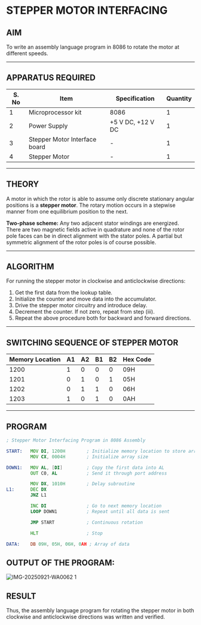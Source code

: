 # STEPPER MOTOR INTERFACING

## AIM
To write an assembly language program in 8086 to rotate the motor at different speeds.

---

## APPARATUS REQUIRED

| S. No | Item                        | Specification   | Quantity |
|-------|-----------------------------|-----------------|----------|
| 1     | Microprocessor kit          | 8086            | 1        |
| 2     | Power Supply                | +5 V DC, +12 V DC | 1      |
| 3     | Stepper Motor Interface board | -             | 1        |
| 4     | Stepper Motor               | -               | 1        |

---

## THEORY
A motor in which the rotor is able to assume only discrete stationary angular positions is a **stepper motor**. The rotary motion occurs in a stepwise manner from one equilibrium position to the next.  

**Two-phase scheme:** Any two adjacent stator windings are energized. There are two magnetic fields active in quadrature and none of the rotor pole faces can be in direct alignment with the stator poles. A partial but symmetric alignment of the rotor poles is of course possible.

---

## ALGORITHM
For running the stepper motor in clockwise and anticlockwise directions:

1. Get the first data from the lookup table.  
2. Initialize the counter and move data into the accumulator.  
3. Drive the stepper motor circuitry and introduce delay.  
4. Decrement the counter. If not zero, repeat from step (iii).  
5. Repeat the above procedure both for backward and forward directions.  

---

## SWITCHING SEQUENCE OF STEPPER MOTOR

| Memory Location | A1 | A2 | B1 | B2 | Hex Code |
|-----------------|----|----|----|----|----------|
| 1200            | 1  | 0  | 0  | 0  | 09H      |
| 1201            | 0  | 1  | 0  | 1  | 05H      |
| 1202            | 0  | 1  | 1  | 0  | 06H      |
| 1203            | 1  | 0  | 1  | 0  | 0AH      |

---

## PROGRAM

```asm
; Stepper Motor Interfacing Program in 8086 Assembly

START:   MOV DI, 1200H        ; Initialize memory location to store array
         MOV CX, 0004H        ; Initialize array size

DOWN1:   MOV AL, [DI]         ; Copy the first data into AL
         OUT C0, AL           ; Send it through port address

         MOV DX, 1010H        ; Delay subroutine
L1:      DEC DX
         JNZ L1

         INC DI               ; Go to next memory location
         LOOP DOWN1           ; Repeat until all data is sent

         JMP START            ; Continuous rotation

         HLT                  ; Stop

DATA:    DB 09H, 05H, 06H, 0AH ; Array of data
```
## OUTPUT OF THE PROGRAM:
![IMG-20250921-WA0062 1](https://github.com/user-attachments/assets/91516bc8-591a-4054-89f8-20d17d23da12)



## RESULT

Thus, the assembly language program for rotating the stepper motor in both clockwise and anticlockwise directions was written and verified.

